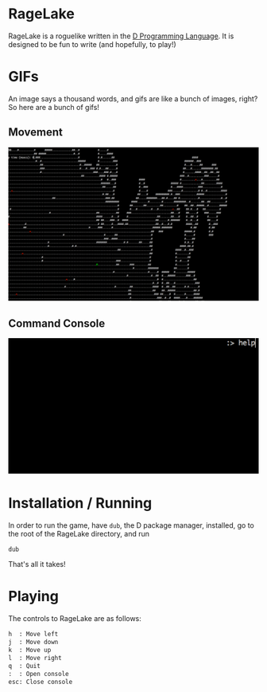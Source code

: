 RageLake
========

RageLake is a roguelike written in the [D Programming Language](http://dlang.org). It is designed to be fun to write (and hopefully, to play!)

GIFs
====

An image says a thousand words, and gifs are like a bunch of images, right? So here are a bunch of gifs!

Movement
--------

<p>
<img src="demo_images/movement.gif" width=600px />
</p>

Command Console
---------------

<p>
<img src="demo_images/console.gif" width=600px />
</p>


Installation / Running
======================

In order to run the game, have `dub`, the D package manager, installed, go to the root of the RageLake directory, and run

```
dub
```

That's all it takes!

Playing
=======

The controls to RageLake are as follows:

```
h  : Move left
j  : Move down
k  : Move up
l  : Move right
q  : Quit
:  : Open console
esc: Close console
```
